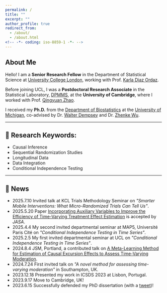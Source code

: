 ```yaml
---
permalink: /
title: ""
excerpt: ""
author_profile: true
redirect_from: 
  - /about/
  - /about.html
<!-- -*- coding: iso-8859-1 -*- -->
---
```


## About Me


Hello! I am a **Senior Research Fellow** in the Department of Statistical Science at [University College London](https://www.ucl.ac.uk/statistics/department-statistical-science), working with Prof. [Karla Diaz Ordaz](https://kdiazordaz.github.io/).

Before joining UCL, I was a **Postdoctoral Research Associate** in the Statistical Laboratory, [DPMMS](https://www.dpmms.cam.ac.uk/), at the **University of Cambridge**, where I worked with Prof. [Qingyuan Zhao](http://www.statslab.cam.ac.uk/~qz280/).

I received my **Ph.D.** from the [Department of Biostatistics](https://sph.umich.edu/biostat/) at the [University of Michigan](https://umich.edu/), co-advised by Dr. [Walter Dempsey](https://walterhdempsey.com/) and Dr. [Zhenke Wu](https://zhenkewu.com/).

------

## 📖 Research Keywords:

  - Causal Inference 
  - Sequential Randomization Studies
  - Longitudinal Data
  - Data Integration
  - Conditional Independence Testing

------

## 📣 News
  - 2025.7.10 Invited talk at KCL Trials Methodology Seminar on *"Smarter Mobile Interventions: What Micro-Randomized Trials Can Tell Us"*.
  - 2025.5.20 Paper [Incorporating Auxiliary Variables to Improve the Efficiency of Time-Varying Treatment Effect Estimation](https://arxiv.org/abs/2306.17260) is accepted by *JASA*.
  - 2025.4.4 My second invited departmental seminar at MAP5, Université Paris Cité on *"Conditional Independence Testing in Time Series"*.
  - 2025.2.5 My first invited departmental seminar at UCL on *"Conditional Independence Testing in Time Series"*.
  - 2024.8.4 JSM, Portland, a contributed talk on [A Meta-Learning Method for Estimation of Causal Excursion Effects to Assess Time-Varying Moderation](https://arxiv.org/abs/2306.16297). 
  - 2024.7.24 First invited talk on *"A novel method for assessing time-varying moderation"* in Southampton, UK.
  - 2023.12.18  Presented my work in ICSDS 2023 at Lisbon, Portugal.
  - 2023.9.17 Move to Cambridge, UK! 
  - 2023.6.15  Successfully defended my PhD dissertation (with a [tweet](https://twitter.com/HeraShi96/status/1669738794021531650))! 

